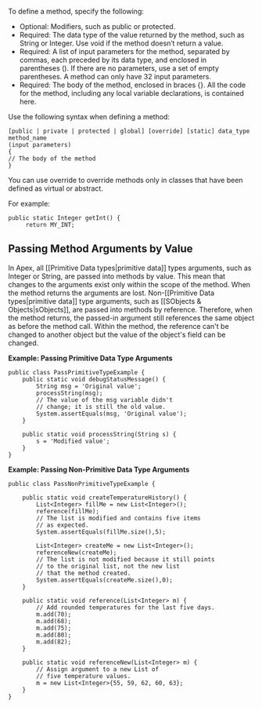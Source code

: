 To define a method, specify the following:
- Optional: Modifiers, such as public or protected.
- Required: The data type of the value returned by the method, such as String or Integer. Use void if the method doesn’t return a value.
- Required: A list of input parameters for the method, separated by commas, each preceded by its data type, and enclosed in parentheses (). If there are no parameters, use a set of empty parentheses. A method can only have 32 input parameters.
- Required: The body of the method, enclosed in braces {}. All the code for the method, including any local variable declarations, is contained here.

Use the following syntax when defining a method:

```apex
[public | private | protected | global] [override] [static] data_type method_name 
(input parameters) 
{
// The body of the method
}
```
You can use override to override methods only in classes that have been defined as virtual or abstract.

For example:
```apex
public static Integer getInt() { 
     return MY_INT; 
```

## Passing Method Arguments by Value 
In Apex, all [[Primitive Data types|primitive data]] types arguments, such as Integer or String, are passed into methods by value. This mean that changes to the arguments exist only within the scope of the method. When the method returns the arguments are lost.
Non-[[Primitive Data types|primitive data]] type arguments, such as [[SObjects & Objects|sObjects]], are passed into methods by reference. Therefore, when the method returns, the passed-in argument still references the same object as before the method call. Within the method, the reference can't be changed to another object but the value of the object's field can be changed.

**Example: Passing Primitive Data Type Arguments**
```apex
public class PassPrimitiveTypeExample {
    public static void debugStatusMessage() {
        String msg = 'Original value';
        processString(msg);
        // The value of the msg variable didn't
        // change; it is still the old value.
        System.assertEquals(msg, 'Original value');
    }
    
    public static void processString(String s) {
        s = 'Modified value';
    }
}
```

**Example: Passing Non-Primitive Data Type Arguments**
```apex
public class PassNonPrimitiveTypeExample {
    
    public static void createTemperatureHistory() {
        List<Integer> fillMe = new List<Integer>();        
        reference(fillMe);
        // The list is modified and contains five items
        // as expected.
        System.assertEquals(fillMe.size(),5);        
        
        List<Integer> createMe = new List<Integer>();
        referenceNew(createMe);
        // The list is not modified because it still points
        // to the original list, not the new list 
        // that the method created.
        System.assertEquals(createMe.size(),0);     
    }
            
    public static void reference(List<Integer> m) {
        // Add rounded temperatures for the last five days.
        m.add(70);
        m.add(68);
        m.add(75);
        m.add(80);
        m.add(82);
    }    
        
    public static void referenceNew(List<Integer> m) {
        // Assign argument to a new List of
        // five temperature values.
        m = new List<Integer>{55, 59, 62, 60, 63};
    }    
}
```